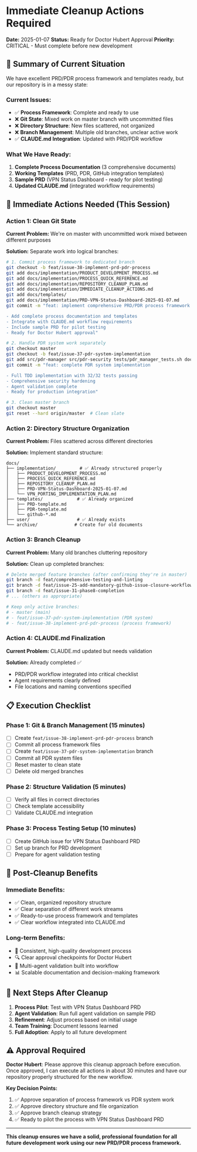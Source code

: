 # Immediate Cleanup Actions Required
**Date:** 2025-01-07
**Status:** Ready for Doctor Hubert Approval
**Priority:** CRITICAL - Must complete before new development

## 🎯 Summary of Current Situation

We have excellent PRD/PDR process framework and templates ready, but our repository is in a messy state:

### Current Issues:
- ✅ **Process Framework**: Complete and ready to use
- ❌ **Git State**: Mixed work on master branch with uncommitted files
- ❌ **Directory Structure**: New files scattered, not organized
- ❌ **Branch Management**: Multiple old branches, unclear active work
- ✅ **CLAUDE.md Integration**: Updated with PRD/PDR workflow

### What We Have Ready:
1. **Complete Process Documentation** (3 comprehensive documents)
2. **Working Templates** (PRD, PDR, GitHub integration templates)
3. **Sample PRD** (VPN Status Dashboard - ready for pilot testing)
4. **Updated CLAUDE.md** (integrated workflow requirements)

## 🚨 Immediate Actions Needed (This Session)

### Action 1: Clean Git State
**Current Problem:** We're on master with uncommitted work mixed between different purposes

**Solution:** Separate work into logical branches:
```bash
# 1. Commit process framework to dedicated branch
git checkout -b feat/issue-38-implement-prd-pdr-process
git add docs/implementation/PRODUCT_DEVELOPMENT_PROCESS.md
git add docs/implementation/PROCESS_QUICK_REFERENCE.md
git add docs/implementation/REPOSITORY_CLEANUP_PLAN.md
git add docs/implementation/IMMEDIATE_CLEANUP_ACTIONS.md
git add docs/templates/
git add docs/implementation/PRD-VPN-Status-Dashboard-2025-01-07.md
git commit -m "feat: implement comprehensive PRD/PDR process framework

- Add complete process documentation and templates
- Integrate with CLAUDE.md workflow requirements
- Include sample PRD for pilot testing
- Ready for Doctor Hubert approval"

# 2. Handle PDR system work separately
git checkout master
git checkout -b feat/issue-37-pdr-system-implementation
git add src/pdr-manager src/pdr-security tests/pdr_manager_tests.sh docs/pdr/
git commit -m "feat: complete PDR system implementation

- Full TDD implementation with 32/32 tests passing
- Comprehensive security hardening
- Agent validation complete
- Ready for production integration"

# 3. Clean master branch
git checkout master
git reset --hard origin/master  # Clean slate
```

### Action 2: Directory Structure Organization
**Current Problem:** Files scattered across different directories

**Solution:** Implement standard structure:
```
docs/
├── implementation/         # ✅ Already structured properly
│   ├── PRODUCT_DEVELOPMENT_PROCESS.md
│   ├── PROCESS_QUICK_REFERENCE.md
│   ├── REPOSITORY_CLEANUP_PLAN.md
│   ├── PRD-VPN-Status-Dashboard-2025-01-07.md
│   └── VPN_PORTING_IMPLEMENTATION_PLAN.md
├── templates/             # ✅ Already organized
│   ├── PRD-template.md
│   ├── PDR-template.md
│   └── github-*.md
├── user/                  # ✅ Already exists
└── archive/              # Create for old documents
```

### Action 3: Branch Cleanup
**Current Problem:** Many old branches cluttering repository

**Solution:** Clean up completed branches:
```bash
# Delete merged feature branches (after confirming they're in master)
git branch -d feat/comprehensive-testing-and-linting
git branch -d feat/issue-25-add-mandatory-github-issue-closure-workflow
git branch -d feat/issue-31-phase8-completion
# ... (others as appropriate)

# Keep only active branches:
# - master (main)
# - feat/issue-37-pdr-system-implementation (PDR system)
# - feat/issue-38-implement-prd-pdr-process (process framework)
```

### Action 4: CLAUDE.md Finalization
**Current Problem:** CLAUDE.md updated but needs validation

**Solution:** Already completed ✅
- PRD/PDR workflow integrated into critical checklist
- Agent requirements clearly defined
- File locations and naming conventions specified

## 📋 Execution Checklist

### Phase 1: Git & Branch Management (15 minutes)
- [ ] Create `feat/issue-38-implement-prd-pdr-process` branch
- [ ] Commit all process framework files
- [ ] Create `feat/issue-37-pdr-system-implementation` branch
- [ ] Commit all PDR system files
- [ ] Reset master to clean state
- [ ] Delete old merged branches

### Phase 2: Structure Validation (5 minutes)
- [ ] Verify all files in correct directories
- [ ] Check template accessibility
- [ ] Validate CLAUDE.md integration

### Phase 3: Process Testing Setup (10 minutes)
- [ ] Create GitHub issue for VPN Status Dashboard PRD
- [ ] Set up branch for PRD development
- [ ] Prepare for agent validation testing

## 🎯 Post-Cleanup Benefits

### Immediate Benefits:
- ✅ Clean, organized repository structure
- ✅ Clear separation of different work streams
- ✅ Ready-to-use process framework and templates
- ✅ Clear workflow integrated into CLAUDE.md

### Long-term Benefits:
- 🚀 Consistent, high-quality development process
- 🔍 Clear approval checkpoints for Doctor Hubert
- 🤖 Multi-agent validation built into workflow
- 📊 Scalable documentation and decision-making framework

## 🔄 Next Steps After Cleanup

1. **Process Pilot**: Test with VPN Status Dashboard PRD
2. **Agent Validation**: Run full agent validation on sample PRD
3. **Refinement**: Adjust process based on initial usage
4. **Team Training**: Document lessons learned
5. **Full Adoption**: Apply to all future development

## ⚠️ Approval Required

**Doctor Hubert**: Please approve this cleanup approach before execution. Once approved, I can execute all actions in about 30 minutes and have our repository properly structured for the new workflow.

**Key Decision Points:**
1. ✅ Approve separation of process framework vs PDR system work
2. ✅ Approve directory structure and file organization
3. ✅ Approve branch cleanup strategy
4. ✅ Ready to pilot the process with VPN Status Dashboard PRD

---
**This cleanup ensures we have a solid, professional foundation for all future development work using our new PRD/PDR process framework.**
